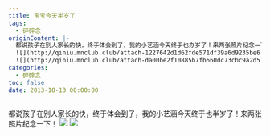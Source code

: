 ```yaml
---
title: 宝宝今天半岁了
tags:
  - 碎碎念
originContent: |-
  都说孩子在别人家长的快，终于体会到了，我的小艺涵今天终于也办岁了！来两张照片纪念一下！
  ![](http://qiniu.mnclub.club/attach-1227642d1d62fde571df39a6d9235be6!detail)
  ![](http://qiniu.mnclub.club/attach-da00be2f10885b7fb660dc73cbc9a2d5!detail)
categories:
  - 碎碎念
toc: false
date: 2013-10-13 00:00:00
---
```


都说孩子在别人家长的快，终于体会到了，我的小艺涵今天终于也半岁了！来两张照片纪念一下！
![](http://qiniu.mnclub.club/attach-1227642d1d62fde571df39a6d9235be6!detail)
![](http://qiniu.mnclub.club/attach-da00be2f10885b7fb660dc73cbc9a2d5!detail)